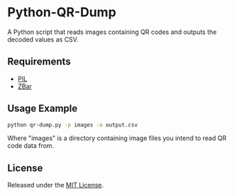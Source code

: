 # Python-QR-Dump

A Python script that reads images containing QR codes and outputs the decoded
values as CSV.

## Requirements

* [PIL](https://pypi.python.org/pypi/PIL)
* [ZBar](https://pypi.python.org/pypi/zbar)

## Usage Example

```bash
python qr-dump.py -p images -o output.csv
```

Where "images" is a directory containing image files you intend to read QR code
data from.

## License

Released under the [MIT License](http://www.opensource.org/licenses/mit-license.php).
